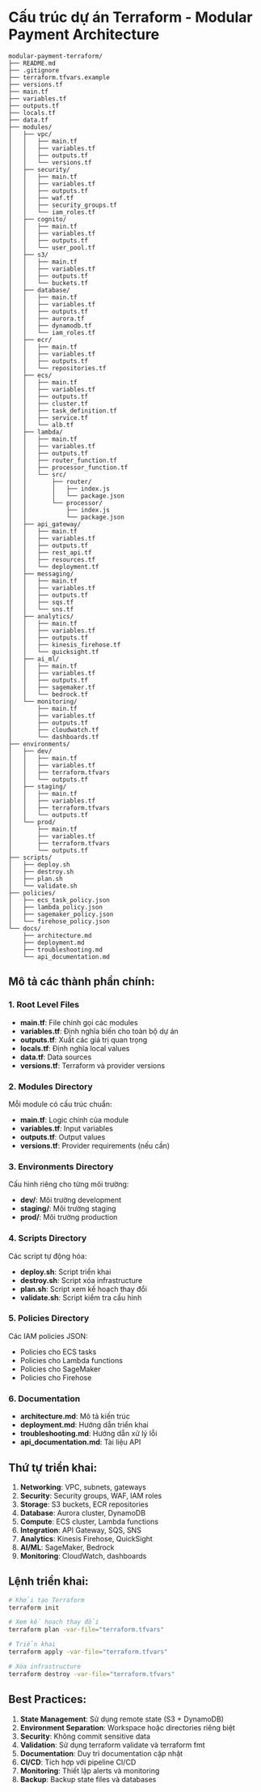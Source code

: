 # Cấu trúc dự án Terraform - Modular Payment Architecture

```
modular-payment-terraform/
├── README.md
├── .gitignore
├── terraform.tfvars.example
├── versions.tf
├── main.tf
├── variables.tf
├── outputs.tf
├── locals.tf
├── data.tf
├── modules/
│   ├── vpc/
│   │   ├── main.tf
│   │   ├── variables.tf
│   │   ├── outputs.tf
│   │   └── versions.tf
│   ├── security/
│   │   ├── main.tf
│   │   ├── variables.tf
│   │   ├── outputs.tf
│   │   ├── waf.tf
│   │   ├── security_groups.tf
│   │   └── iam_roles.tf
│   ├── cognito/
│   │   ├── main.tf
│   │   ├── variables.tf
│   │   ├── outputs.tf
│   │   └── user_pool.tf
│   ├── s3/
│   │   ├── main.tf
│   │   ├── variables.tf
│   │   ├── outputs.tf
│   │   └── buckets.tf
│   ├── database/
│   │   ├── main.tf
│   │   ├── variables.tf
│   │   ├── outputs.tf
│   │   ├── aurora.tf
│   │   ├── dynamodb.tf
│   │   └── iam_roles.tf
│   ├── ecr/
│   │   ├── main.tf
│   │   ├── variables.tf
│   │   ├── outputs.tf
│   │   └── repositories.tf
│   ├── ecs/
│   │   ├── main.tf
│   │   ├── variables.tf
│   │   ├── outputs.tf
│   │   ├── cluster.tf
│   │   ├── task_definition.tf
│   │   ├── service.tf
│   │   └── alb.tf
│   ├── lambda/
│   │   ├── main.tf
│   │   ├── variables.tf
│   │   ├── outputs.tf
│   │   ├── router_function.tf
│   │   ├── processor_function.tf
│   │   └── src/
│   │       ├── router/
│   │       │   ├── index.js
│   │       │   └── package.json
│   │       └── processor/
│   │           ├── index.js
│   │           └── package.json
│   ├── api_gateway/
│   │   ├── main.tf
│   │   ├── variables.tf
│   │   ├── outputs.tf
│   │   ├── rest_api.tf
│   │   ├── resources.tf
│   │   └── deployment.tf
│   ├── messaging/
│   │   ├── main.tf
│   │   ├── variables.tf
│   │   ├── outputs.tf
│   │   ├── sqs.tf
│   │   └── sns.tf
│   ├── analytics/
│   │   ├── main.tf
│   │   ├── variables.tf
│   │   ├── outputs.tf
│   │   ├── kinesis_firehose.tf
│   │   └── quicksight.tf
│   ├── ai_ml/
│   │   ├── main.tf
│   │   ├── variables.tf
│   │   ├── outputs.tf
│   │   ├── sagemaker.tf
│   │   └── bedrock.tf
│   └── monitoring/
│       ├── main.tf
│       ├── variables.tf
│       ├── outputs.tf
│       ├── cloudwatch.tf
│       └── dashboards.tf
├── environments/
│   ├── dev/
│   │   ├── main.tf
│   │   ├── variables.tf
│   │   ├── terraform.tfvars
│   │   └── outputs.tf
│   ├── staging/
│   │   ├── main.tf
│   │   ├── variables.tf
│   │   ├── terraform.tfvars
│   │   └── outputs.tf
│   └── prod/
│       ├── main.tf
│       ├── variables.tf
│       ├── terraform.tfvars
│       └── outputs.tf
├── scripts/
│   ├── deploy.sh
│   ├── destroy.sh
│   ├── plan.sh
│   └── validate.sh
├── policies/
│   ├── ecs_task_policy.json
│   ├── lambda_policy.json
│   ├── sagemaker_policy.json
│   └── firehose_policy.json
└── docs/
    ├── architecture.md
    ├── deployment.md
    ├── troubleshooting.md
    └── api_documentation.md
```

## Mô tả các thành phần chính:

### 1. Root Level Files
- **main.tf**: File chính gọi các modules
- **variables.tf**: Định nghĩa biến cho toàn bộ dự án
- **outputs.tf**: Xuất các giá trị quan trọng
- **locals.tf**: Định nghĩa local values
- **data.tf**: Data sources
- **versions.tf**: Terraform và provider versions

### 2. Modules Directory
Mỗi module có cấu trúc chuẩn:
- **main.tf**: Logic chính của module
- **variables.tf**: Input variables
- **outputs.tf**: Output values
- **versions.tf**: Provider requirements (nếu cần)

### 3. Environments Directory
Cấu hình riêng cho từng môi trường:
- **dev/**: Môi trường development
- **staging/**: Môi trường staging
- **prod/**: Môi trường production

### 4. Scripts Directory
Các script tự động hóa:
- **deploy.sh**: Script triển khai
- **destroy.sh**: Script xóa infrastructure
- **plan.sh**: Script xem kế hoạch thay đổi
- **validate.sh**: Script kiểm tra cấu hình

### 5. Policies Directory
Các IAM policies JSON:
- Policies cho ECS tasks
- Policies cho Lambda functions
- Policies cho SageMaker
- Policies cho Firehose

### 6. Documentation
- **architecture.md**: Mô tả kiến trúc
- **deployment.md**: Hướng dẫn triển khai
- **troubleshooting.md**: Hướng dẫn xử lý lỗi
- **api_documentation.md**: Tài liệu API


## Thứ tự triển khai:

1. **Networking**: VPC, subnets, gateways
2. **Security**: Security groups, WAF, IAM roles
3. **Storage**: S3 buckets, ECR repositories
4. **Database**: Aurora cluster, DynamoDB
5. **Compute**: ECS cluster, Lambda functions
6. **Integration**: API Gateway, SQS, SNS
7. **Analytics**: Kinesis Firehose, QuickSight
8. **AI/ML**: SageMaker, Bedrock
9. **Monitoring**: CloudWatch, dashboards

## Lệnh triển khai:

```bash
# Khởi tạo Terraform
terraform init

# Xem kế hoạch thay đổi
terraform plan -var-file="terraform.tfvars"

# Triển khai
terraform apply -var-file="terraform.tfvars"

# Xóa infrastructure
terraform destroy -var-file="terraform.tfvars"
```

## Best Practices:

1. **State Management**: Sử dụng remote state (S3 + DynamoDB)
2. **Environment Separation**: Workspace hoặc directories riêng biệt
3. **Security**: Không commit sensitive data
4. **Validation**: Sử dụng terraform validate và terraform fmt
5. **Documentation**: Duy trì documentation cập nhật
6. **CI/CD**: Tích hợp với pipeline CI/CD
7. **Monitoring**: Thiết lập alerts và monitoring
8. **Backup**: Backup state files và databases
